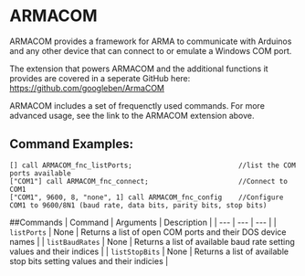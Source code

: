 # ARMACOM
ARMACOM provides a framework for ARMA to communicate with Arduinos and any other device that can connect to or emulate a Windows COM port.

The extension that powers ARMACOM and the additional functions it provides are covered in a seperate GitHub here: https://github.com/googleben/ArmaCOM

ARMACOM includes a set of frequenctly used commands. For more advanced usage, see the link to the ARMACOM extension above.

## Command Examples:
```
[] call ARMACOM_fnc_listPorts;                          //list the COM ports available
["COM1"] call ARMACOM_fnc_connect;                      //Connect to COM1
["COM1", 9600, 8, "none", 1] call ARMACOM_fnc_config    //Configure COM1 to 9600/8N1 (baud rate, data bits, parity bits, stop bits)
```

##Commands
| Command | Arguments | Description |
| --- | --- | --- |
| `listPorts` | None | Returns a list of open COM ports and their DOS device names |
| `listBaudRates` | None | Returns a list of available baud rate setting values and their indices |
| `listStopBits` | None | Returns a list of available stop bits setting values and their indicies |
